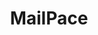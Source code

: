 ---
blog: https://blog.mailpace.com/
codehost: https://github.com/mailpace
logohandle: mailpace
sort: mailpace
title: MailPace
twitter: https://x.com/MailPace
website: https://mailpace.com/
---